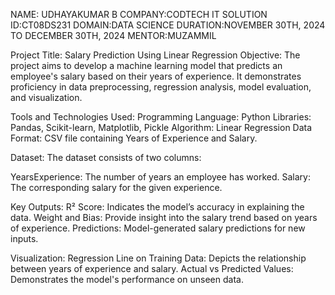 NAME: UDHAYAKUMAR B
COMPANY:CODTECH IT SOLUTION
ID:CT08DS231
DOMAIN:DATA SCIENCE
DURATION:NOVEMBER 30TH, 2024 TO DECEMBER 30TH, 2024
MENTOR:MUZAMMIL


Project Title: Salary Prediction Using Linear Regression
Objective:
The project aims to develop a machine learning model that predicts an employee's salary based on their years of experience.
It demonstrates proficiency in data preprocessing, regression analysis, model evaluation, and visualization.

Tools and Technologies Used:
Programming Language: Python
Libraries: Pandas, Scikit-learn, Matplotlib, Pickle
Algorithm: Linear Regression
Data Format: CSV file containing Years of Experience and Salary.


Dataset:
The dataset consists of two columns:

YearsExperience: The number of years an employee has worked.
Salary: The corresponding salary for the given experience.


Key Outputs:
R² Score: Indicates the model’s accuracy in explaining the data.
Weight and Bias: Provide insight into the salary trend based on years of experience.
Predictions: Model-generated salary predictions for new inputs.


Visualization:
Regression Line on Training Data:
Depicts the relationship between years of experience and salary.
Actual vs Predicted Values:
Demonstrates the model's performance on unseen data.

